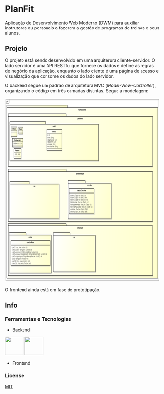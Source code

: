 # PlanFit
Aplicação de Desenvolvimento Web Moderno (DWM) para auxiliar instrutores ou personais a fazerem a gestão de programas de treinos e seus alunos.

## Projeto

O projeto está sendo desenvolvido em uma arquiterura cliente-servidor. O lado servidor é uma API RESTful que fornece os dados e define as regras de negócio da aplicação, enquanto o lado cliente é uma página de acesso e visualização que consome os dados do lado servidor.

O backend segue um padrão de arquitetura MVC (*Model-View-Controller*), organizando o código em três camadas distintas. Segue a modelagem:

<img src="proj/backend.png" alt="Design do projeto backend" width="600" height="600"/>

O frontend ainda está em fase de prototipação.

## Info

### Ferramentas e Tecnologias

 - Backend

<img src="https://cdn.jsdelivr.net/gh/devicons/devicon/icons/mongodb/mongodb-original-wordmark.svg" width="60" height="60" /> <img src="https://cdn.jsdelivr.net/gh/devicons/devicon/icons/express/express-original-wordmark.svg" width="60" height="60" />


 - Frontend

### License
[MIT](https://choosealicense.com/licenses/mit/)
